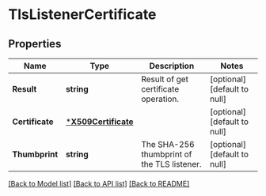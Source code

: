 # TlsListenerCertificate

## Properties
Name | Type | Description | Notes
------------ | ------------- | ------------- | -------------
**Result** | **string** | Result of get certificate operation. | [optional] [default to null]
**Certificate** | [***X509Certificate**](X509Certificate.md) |  | [optional] [default to null]
**Thumbprint** | **string** | The SHA-256 thumbprint of the TLS listener. | [optional] [default to null]

[[Back to Model list]](../README.md#documentation-for-models) [[Back to API list]](../README.md#documentation-for-api-endpoints) [[Back to README]](../README.md)

